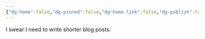 ```yaml
---
{"dg-home":false,"dg-pinned":false,"dg-home-link":false,"dg-publish":true,"tags":["dgblip"],"disabled rules":["yaml-title","yaml-title-alias","file-name-heading"],"title":"philipp on mastodon @ 2024-03-28","created-date":"2024-03-28T21:20:51","id":112175405586149860,"updated-date":"2025-05-02T08:50:44","dg-path":"blips/112175405586149853.md","permalink":"/blips/112175405586149853/","dgPassFrontmatter":true}
---
```



I swear I need to write shorter blog posts.



